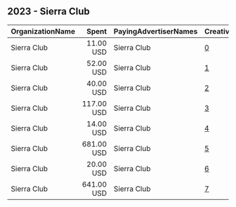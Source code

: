 ## 2023 - Sierra Club 
|OrganizationName|Spent|PayingAdvertiserNames|CreativeUrls|Impressions|Genders|AgeBrackets|CountryCodes|BillingAddresses|CandidateBallotInformation|
|:---|---:|:---|:---|---:|:---|:---|:---|:---|:---|
|Sierra Club|11.00 USD|Sierra Club|[0](https://www.snap.com/political-ads/asset/1c27e147c67afc07843b1e1878b8baab9cc9e2541f2975e299a2b517e957a665?mediaType=mp4)|1,957|||united states|"2101 Webster St Suite 1300,Oakland,94612,US"|Plastic Pollution|
|Sierra Club|52.00 USD|Sierra Club|[1](https://www.snap.com/political-ads/asset/c877ca147d9b5bd9c6cdc0d4534724b88b63e74f00b04f7ab3e7e9a419454468?mediaType=mp4)|9,775|||united states|"2101 Webster St Suite 1300,Oakland,94612,US"|Plastic Pollution|
|Sierra Club|40.00 USD|Sierra Club|[2](https://www.snap.com/political-ads/asset/ed553c70b9f71b73ee9f1f9502c503190ca4f60eb2f8e09b3fa889804a5dd342?mediaType=mp4)|8,759|||united states|"2101 Webster St Suite 1300,Oakland,94612,US"|Plastic Pollution|
|Sierra Club|117.00 USD|Sierra Club|[3](https://www.snap.com/political-ads/asset/c877ca147d9b5bd9c6cdc0d4534724b88b63e74f00b04f7ab3e7e9a419454468?mediaType=mp4)|22,485|||united states|"2101 Webster St Suite 1300,Oakland,94612,US"|Plastic Pollution|
|Sierra Club|14.00 USD|Sierra Club|[4](https://www.snap.com/political-ads/asset/1c27e147c67afc07843b1e1878b8baab9cc9e2541f2975e299a2b517e957a665?mediaType=mp4)|2,990|||united states|"2101 Webster St Suite 1300,Oakland,94612,US"|Plastic Pollution|
|Sierra Club|681.00 USD|Sierra Club|[5](https://www.snap.com/political-ads/asset/07dbc7326473bded35e4719a49d5f1e754ef58b1bbe3fac796ffc251cd5b294f?mediaType=mp4)|154,189|||united states|"2101 Webster St Suite 1300,Oakland,94612,US"|Plastic Pollution|
|Sierra Club|20.00 USD|Sierra Club|[6](https://www.snap.com/political-ads/asset/ed553c70b9f71b73ee9f1f9502c503190ca4f60eb2f8e09b3fa889804a5dd342?mediaType=mp4)|4,159|||united states|"2101 Webster St Suite 1300,Oakland,94612,US"|Plastic Pollution|
|Sierra Club|641.00 USD|Sierra Club|[7](https://www.snap.com/political-ads/asset/07dbc7326473bded35e4719a49d5f1e754ef58b1bbe3fac796ffc251cd5b294f?mediaType=mp4)|120,635|||united states|"2101 Webster St Suite 1300,Oakland,94612,US"|Plastic Pollution|
